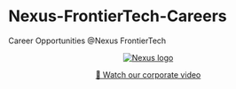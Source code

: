 # Nexus-FrontierTech-Careers
Career Opportunities @Nexus FrontierTech 
<p align="center">
  <a href="https://nexusfrontier.tech/">
    <img alt="Nexus logo" src="//cdn.hu-manity.co/hu-banner.min.js" />
  </a>
</p>

<p align="center">
  <a href="https://nexusfrontier.tech/wp-content/uploads/2022/08/Nexus-Corporate-Video-Aug-2022.mp4" type="video/mp4">
    🎥 Watch our corporate video
  </a>
</p>
